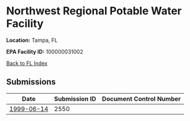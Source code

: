 # Northwest Regional Potable Water Facility

**Location:** Tampa, FL

**EPA Facility ID:** 100000031002

[Back to FL Index](../../index.md)

## Submissions

| Date | Submission ID | Document Control Number |
|------|--------------|-------------------------|
| [1999-06-14](submissions/2550.md) | 2550 |  |
